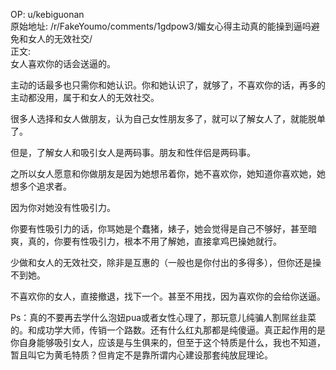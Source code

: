 
OP: u/kebiguonan  
原始地址: /r/FakeYoumo/comments/1gdpow3/媚女心得主动真的能操到逼吗避免和女人的无效社交/  
正文:  
女人喜欢你的话会送逼的。

主动的话最多也只需你和她认识。你和她认识了，就够了，不喜欢你的话，再多的主动都没用，属于和女人的无效社交。

很多人选择和女人做朋友，认为自己女性朋友多了，就可以了解女人了，就能脱单了。

但是，了解女人和吸引女人是两码事。朋友和性伴侣是两码事。

之所以女人愿意和你做朋友是因为她想吊着你，她不喜欢你，她知道你喜欢她，她想多个追求者。

因为你对她没有性吸引力。

你要有性吸引力的话，你骂她是个蠢猪，婊子，她会觉得是自己不够好，甚至暗爽，真的，你要有性吸引力，根本不用了解她，直接拿鸡巴操她就行。

少做和女人的无效社交，除非是互惠的（一般也是你付出的多得多），但你还是操不到她。

不喜欢你的女人，直接撤退，找下一个。甚至不用找，因为喜欢你的会给你送逼。


Ps：真的不要再去学什么泡妞pua或者女性心理了，那玩意儿纯骗人割屌丝韭菜的。和成功学大师，传销一个路数。还有什么红丸那都是纯傻逼。真正起作用的是你自身能够吸引女人，应该是与生俱来的，但至于这个特质是什么，我也不知道，暂且叫它为黄毛特质？但肯定不是靠所谓内心建设那套纯放屁理论。
